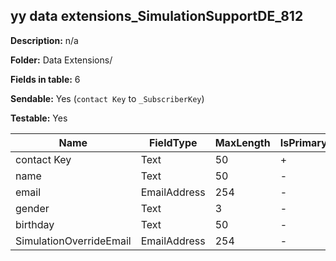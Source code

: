 ## yy data extensions_SimulationSupportDE_812

**Description:** n/a

**Folder:** Data Extensions/

**Fields in table:** 6

**Sendable:** Yes (`contact Key` to `_SubscriberKey`)

**Testable:** Yes

| Name | FieldType | MaxLength | IsPrimaryKey | IsNullable | DefaultValue |
| --- | --- | --- | --- | --- | --- |
| contact Key | Text | 50 | + | - |  |
| name | Text | 50 | - | + |  |
| email | EmailAddress | 254 | - | + |  |
| gender | Text | 3 | - | + | RAS |
| birthday | Text | 50 | - | + |  |
| SimulationOverrideEmail | EmailAddress | 254 | - | + |  |
